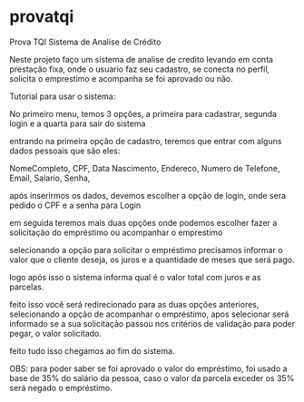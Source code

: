 # provatqi
Prova TQI Sistema de Analise de Crédito



Neste projeto faço um sistema de analise de credito levando em conta prestação fixa, onde o usuario faz seu cadastro, se conecta no perfil, solicita o emprestimo e acompanha se foi aprovado ou não.

Tutorial para usar o sistema:

No primeiro menu, temos 3 opções, a primeira para cadastrar, segunda login e a quarta para sair do sistema

entrando na primeira opção de cadastro, teremos que entrar com alguns dados pessoais que são eles:

NomeCompleto, CPF, Data Nascimento, Endereco, Numero de Telefone, Email, Salario, Senha,

após inserirmos os dados, devemos escolher a opção de login, onde sera pedido o CPF e a senha para Login

em seguida teremos mais duas opções onde podemos escolher fazer a solicitação do empréstimo ou acompanhar o emprestimo

selecionando a opção para solicitar o empréstimo precisamos informar o valor que o cliente deseja, os juros e a quantidade de meses que será pago.

logo após isso o sistema informa qual é o valor total com juros e as parcelas.

feito isso você será redirecionado para as duas opções anteriores, selecionando a opção de acompanhar o empréstimo, apos selecionar será informado se a sua solicitação passou nos critérios de validação para poder pegar, o valor solicitado.

feito tudo isso chegamos ao fim do sistema.

OBS: para poder saber se foi aprovado o valor do empréstimo, foi usado a base de 35% do salário da pessoa, caso o valor da parcela exceder os 35% será negado o empréstimo.
